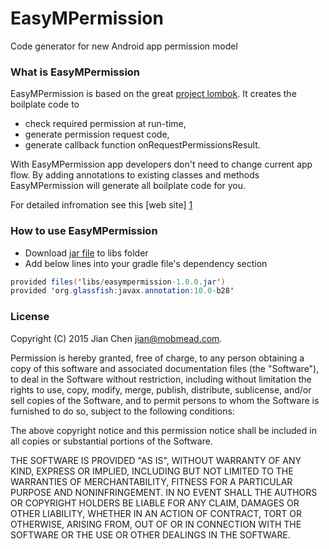 # EasyMPermission
Code generator for new Android app permission model

### What is EasyMPermission

EasyMPermission is based on the great [project lombok]. It creates the boilplate code to

- check required permission at run-time,
- generate permission request code,
- generate callback function onRequestPermissionsResult.

With EasyMPermission app developers don't need to change current app flow. By adding annotations to existing classes and methods EasyMPermission will generate all boilplate code for you.

For detailed infromation see this [web site] [1]

### How to use EasyMPermission
- Download [jar file][2] to libs folder
- Add below lines into your gradle file's dependency section
```java
provided files('libs/easympermission-1.0.0.jar')
provided 'org.glassfish:javax.annotation:10.0-b28'
```

### License
Copyright (C) 2015 Jian Chen <jian@mobmead.com>.

Permission is hereby granted, free of charge, to any person obtaining a copy
of this software and associated documentation files (the "Software"), to deal
in the Software without restriction, including without limitation the rights
to use, copy, modify, merge, publish, distribute, sublicense, and/or sell
copies of the Software, and to permit persons to whom the Software is
furnished to do so, subject to the following conditions:

The above copyright notice and this permission notice shall be included in
all copies or substantial portions of the Software.

THE SOFTWARE IS PROVIDED "AS IS", WITHOUT WARRANTY OF ANY KIND, EXPRESS OR
IMPLIED, INCLUDING BUT NOT LIMITED TO THE WARRANTIES OF MERCHANTABILITY,
FITNESS FOR A PARTICULAR PURPOSE AND NONINFRINGEMENT. IN NO EVENT SHALL THE
AUTHORS OR COPYRIGHT HOLDERS BE LIABLE FOR ANY CLAIM, DAMAGES OR OTHER
LIABILITY, WHETHER IN AN ACTION OF CONTRACT, TORT OR OTHERWISE, ARISING FROM,
OUT OF OR IN CONNECTION WITH THE SOFTWARE OR THE USE OR OTHER DEALINGS IN
THE SOFTWARE.

[1]:http://mobmead.github.io/EasyMPermission/
[2]:http://github.com/mobmead/EasyMPermission/tree/master/EasyMPermissionSample/app/libs/easympermission-1.0.0.jar'
[project lombok]:http://projectlombok.org/